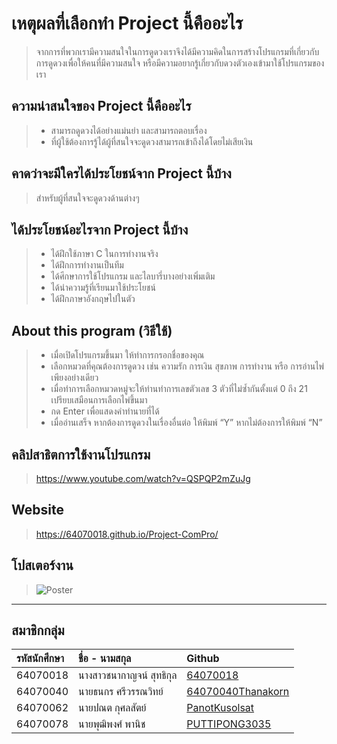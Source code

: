 # **เหตุผลที่เลือกทำ Project นี้คืออะไร**
> จากการที่พวกเรามีความสนใจในการดูดวงเราจึงได้มีความคิดในการสร้างโปรแกรมที่เกี่ยวกับการดูดวงเพื่อให้คนที่มีความสนใจ หรือมีความอยากรู้เกี่ยวกับดวงตัวเองเข้ามาใช้โปรแกรมของเรา


## **ความน่าสนใจของ Project นี้คืออะไร**
> * สามารถดูดวงได้อย่างแม่นยำ และสามารถตอบเรื่อง
> * ที่ผู้ใช้ต้องการรู้ได้ผู้ที่สนใจจะดูดวงสามารถเข้าถึงได้โดยไม่เสียเงิน

## **คาดว่าจะมีใครได้ประโยชน์จาก Project นี้บ้าง**
> สำหรับผู้ที่สนใจจะดูดวงด้านต่างๆ

## **ได้ประโยชน์อะไรจาก Project นี้บ้าง**
> * ได้ฝึกใช้ภาษา C ในการทำงานจริง
> * ได้ฝึกการทำงานเป็นทีม
> * ได้ศีกษาการใช้โปรแกรม และไลบารี่บางอย่างเพิ่มเติม
> * ได้นำความรู้ที่เรียนมาใช้ประโยชน์
> * ได้ฝึกภาษาอังกฤษไปในตัว

## **About this program (วิธีใช้)**
> * เมื่อเปิดโปรแกรมขึ้นมา ให้ทำการกรอกชื่อของคุณ
> * เลือกหมวดที่คุณต้องการดูดวง เช่น ความรัก การเงิน สุขภาพ การทำงาน หรือ การอ่านไพ่เพียงอย่างเดียว
> * เมื่อทำการเลือกหมวดหมู่จะให้ท่านทำการเลขตัวเลข 3 ตัวที่ไม่ซ้ำกันตั้งแต่ 0 ถึง 21 เปรียบเสมือนการเลือกไพ่ขึ้นมา
> * กด Enter เพื่อแสดงคำทำนายที่ได้
> * เมื่ออ่านเสร็จ หากต้องการดูดวงในเรื่องอื่นต่อ ให้พิมพ์ “Y” หากไม่ต้องการให้พิมพ์ “N”


## คลิปสาธิตการใช้งานโปรแกรม
> https://www.youtube.com/watch?v=QSPQP2mZuJg

## Website
> https://64070018.github.io/Project-ComPro/

## โปสเตอร์งาน

> ![Poster](https://user-images.githubusercontent.com/88426940/165801702-888448a0-5933-4a3f-9138-64943fcb9608.png)

---
## สมาชิกกลุ่ม
| รหัสนักศึกษา| ชื่อ - นามสกุล |    Github    |
| :---         |     :---      |          :--- |
| 64070018   |นางสาวชนากาญจน์ สุทธิกุล     | [64070018](https://github.com/64070018) |
| 64070040   |นายธนกร ศรีวรรณวิทย์     | [64070040Thanakorn](https://github.com/64070040Thanakorn) |
| 64070062   |นายปณต กุศลสัตย์     | [PanotKusolsat](https://github.com/PanotKusolsat)  |
| 64070078   |นายพุฒิพงศ์  พานิช     | [PUTTIPONG3035](https://github.com/PUTTIPONG3035)  |


